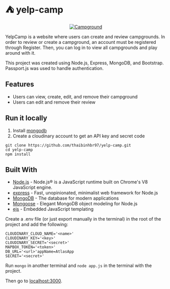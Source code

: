 # ⛺ yelp-camp

<a href="https://yelp-camp-jgt3.onrender.com/">
 <p align="center">
  <img src="https://res.cloudinary.com/doeov7urm/image/upload/v1694901885/Screenshot_2023-09-16_at_6.00.21_PM_tmrw4p.png?w=350" alt="Campground">
  </p>
</a>

YelpCamp is a website where users can create and review campgrounds. In order to review or create a campground, an account must be registered through Register. Then, you can log in to view all campgrounds and play around with it.

This project was created using Node.js, Express, MongoDB, and Bootstrap. Passport.js was used to handle authentication.  

## Features
* Users can view, create, edit, and remove their campground
* Users can edit and remove their review

## Run it locally
1. Install [mongodb](https://www.mongodb.com/)
2. Create a cloudinary account to get an API key and secret code

```
git clone https://github.com/thaibinhbr97/yelp-camp.git
cd yelp-camp
npm install
```
## Built With

- [Node.js](https://nodejs.org) - Node.js® is a JavaScript runtime built on Chrome's V8 JavaScript engine.
- [express](https://expressjs.com//) - Fast, unopinionated, minimalist web framework for Node.js
- [MongoDB](https://www.mongodb.com/) - The database for modern applications
- [Mongoose](https://mongoosejs.com/) - Elegant MongoDB object modeling for Node.js
- [ejs](https://ejs.co/) - Embedded JavaScript templating

Create a .env file (or just export manually in the terminal) in the root of the project and add the following:  

```
CLOUDINARY_CLOUD_NAME='<name>'
CLOUDINARY_KEY='<key>'
CLOUDINARY_SECRET='<secret>'
MAPBOX_TOKEN='<token>'
DB_URL='<url>'appName=AtlasApp
SECRET='<secret>'
```

Run ```mongo``` in another terminal and ```node app.js``` in the terminal with the project.  

Then go to [localhost:3000](http://localhost:3000/).